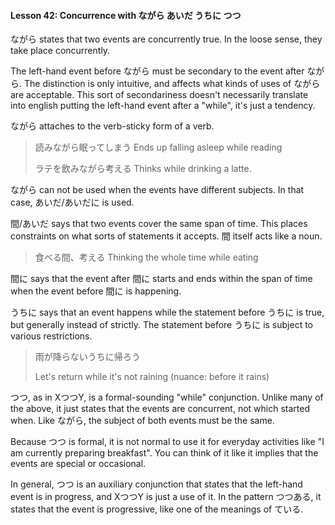 #### Lesson 42: Concurrence with ながら あいだ うちに つつ


ながら states that two events are concurrently true. In the loose sense, they take place concurrently.


The left-hand event before ながら must be secondary to the event after ながら. The distinction is only intuitive, and affects what kinds of uses of ながら are acceptable. This sort of secondariness doesn't necessarily translate into english putting the left-hand event after a "while", it's just a tendency.


ながら attaches to the verb-sticky form of a verb.


> 読みながら眠ってしまう Ends up falling asleep while reading  
> > ラテを飲みながら考える Thinks while drinking a latte.

ながら can not be used when the events have different subjects. In that case, あいだ/あいだに is used.


間/あいだ says that two events cover the same span of time. This places constraints on what sorts of statements it accepts. 間 itself acts like a noun.


> 食べる間、考える Thinking the whole time while eating

間に says that the event after 間に starts and ends within the span of time when the event before 間に is happening.


うちに says that an event happens while the statement before うちに is true, but generally instead of strictly. The statement before うちに is subject to various restrictions.


> 雨が降らないうちに帰ろう  
> > Let's return while it's not raining (nuance: before it rains)

つつ, as in XつつY, is a formal-sounding "while" conjunction. Unlike many of the above, it just states that the events are concurrent, not which started when. Like ながら, the subject of both events must be the same.


Because つつ is formal, it is not normal to use it for everyday activities like "I am currently preparing breakfast". You can think of it like it implies that the events are special or occasional.


In general, つつ is an auxiliary conjunction that states that the left-hand event is in progress, and XつつY is just a use of it. In the pattern つつある, it states that the event is progressive, like one of the meanings of ている.


